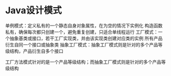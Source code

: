 # Java设计模式
单例模式：定义私有的一个静态自身对象属性，在为空的情况下实例化
构造函数私有，确保每次都只创建一个，避免重复创建，只适合单线程运行
工厂模式：一个抽象基类或接口，若干工厂实现类，并由该实现类创建对应类的实例
所有产品衍生自同一个接口或抽象类
抽象工厂模式：抽象工厂模式则是针对的多个产品等级结构，产品衍生自多个接口

工厂方法模式针对的是一个产品等级结构；而抽象工厂模式则是针对的多个产品等级结构

